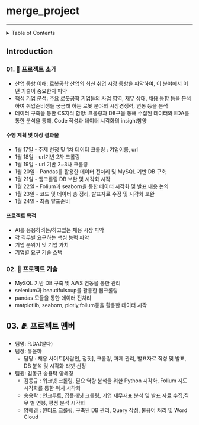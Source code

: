 # merge_project
---

<!-- TABLE OF CONTENTS -->
<details>
  <summary>Table of Contents</summary>
  <ol>
    <li>
      <a href="Introduction">Introduction</a>
      <ul>
        <li><a href="프로젝트 소개">프로젝트 소개</a></li>
        <li><a href="프로젝트 기술">프로젝트 기술</a></li>       
        <li><a href="프로젝트 멤버">프로젝트 멤버</a></li>       
      </ul>
    </li>
    <li>
      <a href="#Body">Body</a>
      <ul>
        <li><a href="#가설 설정">가설 설정</a></li>
        <li><a href="#데이터 수집">데이터 수집</a></li>
        <li><a href="#데이터 시각화">데이터 시각화</a></li>
        <li><a href="#DB 구축 및 전망 분석">DB 구축 및 전망 분석</a></li>
      </ul>
    </li>
    <li>
      <a href="#Conclusion">Conclusion</a>
      <ul>
        <li><a href="#가설 검증">가설 검증</a></li>
        <li><a href="#실전 문제 해결 사례">실전 문제 해결 사례</a></li>
        <ul>
    </li>
    </ol>
</details>

## Introduction

### 01. 🏁 프로젝트 소개
- 산업 동향 이해: 로봇공학 산업의 최신 취업 시장 동향을 파악하여, 이 분야에서 어떤 기술이 중요한지 파악
- 핵심 기업 분석: 주요 로봇공학 기업들의 사업 영역, 재무 상태, 채용 동향 등을 분석하여 취업준비생들 궁금해 하는 로봇 분야의 시장경쟁력, 연봉 등을 분석
- 데이터 구축을 통한 CS지식 함양: 크롤링과 DB구을 통해 수집된 데이터와 EDA를 통한 분석을 통해, Code 작성과 데이터 시각화의 insight함양


#### 수행 계획 및 예상 결과물
* 1월 17일 - 주제 선정 및 1차 데이터 크롤링 : 기업이름, url
* 1월 18일 - url기반 2차  크롤링 
* 1월 19일 - url 기반 2~3차 크롤링 
* 1월 20일 - Pandas를 활용한 데이터 전처리 및 MySQL 기반 DB 구축 
* 1월 21일 - 웹크롤링 DB 보완 및 시각화 시작
* 1월 22일 - Folium과 seaborn을 통한 데이터 시각화 및 발표 내용 논의
* 1월 23일 - 코드 및 데이터 총 정리, 발표자료 수정 및 시각화 보완
* 1월 24일 - 최종 발표준비

#### 프로젝트 목적
- AI를 응용하려는/하고있는 채용 시장 파악
- 각 직무별 요구하는 핵심 능력 파악
- 기업 분위기 및 기업 가치
- 기업별 요구 기술 스택

### 02. 📝 프로젝트 기술
-	MySQL 기반 DB 구축 및 AWS 연동을 통한 관리
-	selenium과 beautifulsoup를 활용한 웹크롤링
-	pandas 모듈을 통한 데이터 전처리
-	matplotlib, seaborn, plotly,folium등을 활용한 데이터 시각

## 03. 🫂 프로젝트 멤버
- 팀명: R.DA(알다)
- 팀장: 유윤하
    - 담당 : 채용 사이트[사람인, 점핏], 크롤링, 과제 관리, 발표자료 작성 및 발표, DB 분석 및 시각화 타겟 선정
- 팀원: 김동규 송용탁 양혜경
    - 김동규 : 워크넷 크롤링, 필요 역량 분석을 위한 Python 시각화, Folium 지도 시각화를 통한 위치 시각화
    - 송용탁 : 인크루트, 잡플래닛 크롤링, 기업 재무재표 분석 및 발표 자료 수집,직무 별 연봉, 평점 분석 시각화
    - 양혜경 : 원티드 크롤링, 구축된 DB 관리, Query 작성, 불용어 처리 및 Word Cloud






